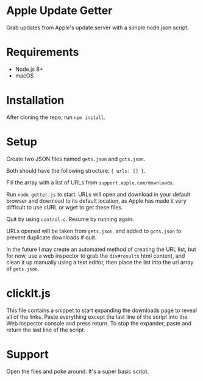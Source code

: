 # Apple Update Getter

Grab updates from Apple's update server with a simple node.json script.

# Requirements

- Node.js 8+
- macOS

# Installation

After cloning the repo, run `npm install`.

# Setup

Create two JSON files named `gets.json` and `gots.json`.

Both should have the following structure: `{ urls: [] }`.

Fill the array with a list of URLs from `support.apple.com/downloads`.

Run `node getter.js` to start. URLs will open and download in your default browser and download to its default location, as Apple has made it very difficult to use cURL or wget to get these files.

Quit by using `control-c`. Resume by running again.

URLs opened will be taken from `gets.json`, and added to `gots.json` to prevent duplicate downloads if quit.

In the future I may create an automated method of creating the URL list, but for now, use a web inspector to grab the `div#results` html content, and clean it up manually using a text editor, then place the list into the url array of `gets.json`.

# clickIt.js

This file contains a snippet to start expanding the downloads page to reveal all of the links. Paste everything except the last line of the script into the Web Inspector console and press return. To stop the expander, paste and return the last line of the script.

# Support

Open the files and poke around. It's a super basic script.